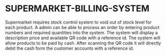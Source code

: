 # SUPERMARKET-BILLING-SYSTEM
Supermarket requires stock control system to void out of stock level for each product. A admin can be able to process an order by entering product numbers and required quantities into the system. The system will display a description price and available QR code with a reference id. The system will allow products to be paid by cash. After scanning the QR code it will directly debit the cash form the customer accounts with a reference id.
